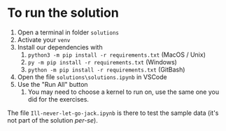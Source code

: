 # To run the solution

1. Open a terminal in folder `solutions`
1. Activate your `venv`
1. Install our dependencies with
    1. `python3 -m pip install -r requirements.txt` (MacOS / Unix)
    1. `py -m pip install -r requirements.txt` (Windows)
    1. `python -m pip install -r requirements.txt` (GitBash)
1. Open the file `solutions\solutions.ipynb` in VSCode
1. Use the "Run All" button
    1. You may need to choose a kernel to run on, use the same one you did for the exercises.

The file `Ill-never-let-go-jack.ipynb` is there to test the sample data (it's not part of the solution _per-se_).
